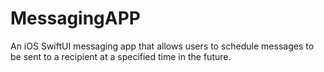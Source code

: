 # MessagingAPP
An iOS SwiftUI messaging app that allows users to schedule messages to be sent to a recipient at a specified time in the future. 
